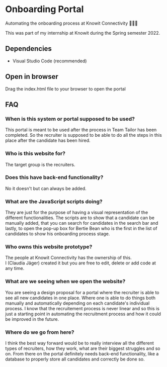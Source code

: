 # Onboarding Portal
Automating the onboarding process at Knowit Connectivity 🧑‍🤝‍🧑

This was part of my internship at Knowit during the Spring semester 2022. 

## Dependencies
* Visual Studio Code (recommended)

## Open in browser
Drag the index.html file to your browser to open the portal

## FAQ
### When is this system or portal supposed to be used? 
This portal is meant to be used after the process in Team Tailor has been completed. 
So the recruiter is supposed to be able to do all the steps in this place after the candidate has been hired. 

### Who is this website for? 
The target group is the recruiters. 

### Does this have back-end functionality? 
No it doesn't but can always be added. 

### What are the JavaScript scripts doing?
They are just for the purpose of having a visual representation of the different functionalities. 
The scripts are to show that a candidate can be manually added, that you can search for candidates in the search bar and lastly, to open the pop-up box for Bertie Bean who is the first in the list of candidates to show his onboarding process stage. 

### Who owns this website prototype? 
The people at Knowit Connectivity has the ownership of this.  
I (Claudia Jäger) created it but you are free to edit, delete or add code at any time. 

### What are we seeing when we open the website? 
You are seeing a design proposal for a portal where the recruiter is able to see all new candidates in one place. 
Where one is able to do things both manually and automatically depending on each candidate's individual process. 
I know that the recruitement process is never linear and so this is just a starting point in automating the recruitment process
and how it could be improved in the future. 

### Where do we go from here? 
I think the best way forward would be to really interview all the different types of recruiters, how they work,
what are their biggest struggles and so on. From there on the portal definitely needs back-end functionality, like a database 
to properly store all candidates and correctly be done so. 
